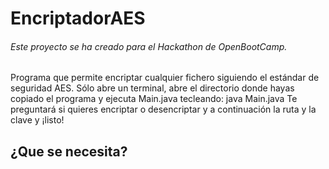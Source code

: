 # EncriptadorAES
###### Este proyecto se ha creado para el Hackathon de OpenBootCamp.


Programa que permite encriptar cualquier fichero siguiendo el estándar de seguridad AES. Sólo abre un terminal, abre el directorio donde hayas copiado
el programa y ejecuta Main.java tecleando:
java Main.java
Te preguntará si quieres encriptar o desencriptar y a continuación la ruta y la clave y ¡listo!

## ¿Que se necesita?
